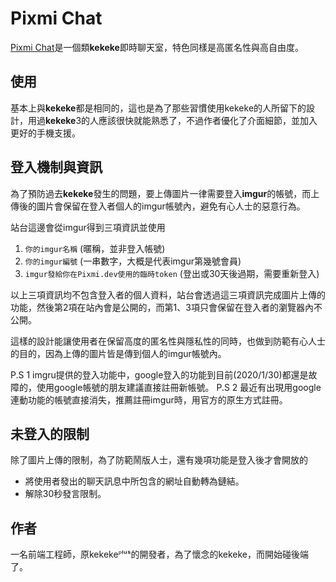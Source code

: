 # Pixmi Chat
[Pixmi Chat](https://pixmi.dev/)是一個類**kekeke**即時聊天室，特色同樣是高匿名性與高自由度。

## 使用
基本上與**kekeke**都是相同的，這也是為了那些習慣使用kekeke的人所留下的設計，用過**kekeke**3的人應該很快就能熟悉了，不過作者優化了介面細節，並加入更好的手機支援。  

## 登入機制與資訊
為了預防過去**kekeke**發生的問題，要上傳圖片一律需要登入**imgur**的帳號，而上傳後的圖片會保留在登入者個人的imgur帳號內，避免有心人士的惡意行為。  

站台這邊會從imgur得到三項資訊並使用  
1. `你的imgur名稱` (暱稱，並非登入帳號)
2. `你的imgur編號` (一串數字，大概是代表imgur第幾號會員)
3. `imgur發給你在Pixmi.dev使用的臨時token` (登出或30天後過期，需要重新登入)  

以上三項資訊均不包含登入者的個人資料，站台會透過這三項資訊完成圖片上傳的功能，然後第2項在站內會是公開的，而第1、3項只會保留在登入者的瀏覽器內不公開。  

這樣的設計能讓使用者在保留高度的匿名性與隱私性的同時，也做到防範有心人士的目的，因為上傳的圖片皆是傳到個人的imgur帳號內。

P.S 1 imgru提供的登入功能中，google登入的功能到目前(2020/1/30)都還是故障的，使用google帳號的朋友建議直接註冊新帳號。
P.S 2 最近有出現用google連動功能的帳號直接消失，推薦註冊imgur時，用官方的原生方式註冊。 

## 未登入的限制
除了圖片上傳的限制，為了防範鬧版人士，還有幾項功能是登入後才會開放的
- 將使用者發出的聊天訊息中所包含的網址自動轉為鏈結。  
- 解除30秒發言限制。  

## 作者
一名前端工程師，原kekekeᴾˡᵘˢ的開發者，為了懷念的kekeke，而開始碰後端了。
